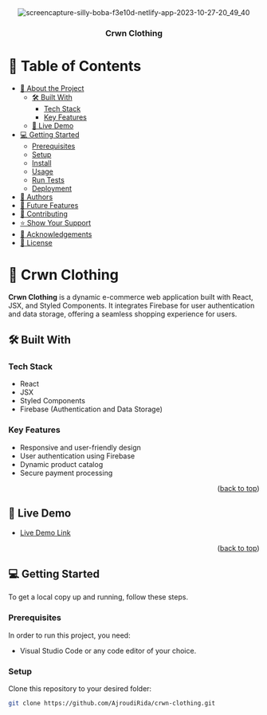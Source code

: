 <a name="readme-top"></a>


<div align="center">
  <!-- You are encouraged to replace this logo with your own! Otherwise, you can also remove it. -->
  <br/>
  
  
![screencapture-silly-boba-f3e10d-netlify-app-2023-10-27-20_49_40](https://github.com/AjroudiRida/crwn-clothing/assets/114816909/e31ce7d0-3b24-44ec-b4a6-67d7c3cb137a)

  <h3><b>Crwn Clothing</b></h3>

</div>

<!-- TABLE OF CONTENTS -->

# 📗 Table of Contents

- [📖 About the Project](#about-project)
  - [🛠 Built With](#built-with)
    - [Tech Stack](#tech-stack)
    - [Key Features](#key-features)
  - [🚀 Live Demo](#live-demo)
- [💻 Getting Started](#getting-started)
  - [Prerequisites](#prerequisites)
  - [Setup](#setup)
  - [Install](#install)
  - [Usage](#usage)
  - [Run Tests](#run-tests)
  - [Deployment](#deployment)
- [👥 Authors](#authors)
- [🔭 Future Features](#future-features)
- [🤝 Contributing](#contributing)
- [⭐️ Show Your Support](#support)
- [🙏 Acknowledgements](#acknowledgements)
- [📝 License](#license)

<!-- PROJECT DESCRIPTION -->

# 📖 Crwn Clothing <a name="about-project"></a>

**Crwn Clothing** is a dynamic e-commerce web application built with React, JSX, and Styled Components. It integrates Firebase for user authentication and data storage, offering a seamless shopping experience for users.

## 🛠 Built With <a name="built-with"></a>

### Tech Stack <a name="tech-stack"></a>

- React
- JSX
- Styled Components
- Firebase (Authentication and Data Storage)

<!-- Features -->

### Key Features <a name="key-features"></a>

- Responsive and user-friendly design
- User authentication using Firebase
- Dynamic product catalog
- Secure payment processing

<p align="right">(<a href="#readme-top">back to top</a>)</p>

## 🚀 Live Demo <a name="live-demo"></a>

- [Live Demo Link](https://sparkling-axolotl-302e5e.netlify.app/)

<p align="right">(<a href="#readme-top">back to top</a>)</p>

<!-- GETTING STARTED -->

## 💻 Getting Started <a name="getting-started"></a>

To get a local copy up and running, follow these steps.

### Prerequisites <a name="prerequisites"></a>

In order to run this project, you need:

- Visual Studio Code or any code editor of your choice.

### Setup <a name="setup"></a>

Clone this repository to your desired folder:

```bash
git clone https://github.com/AjroudiRida/crwn-clothing.git
